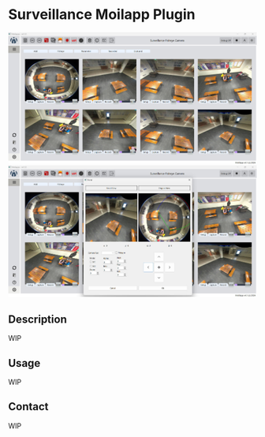 # Surveillance Moilapp Plugin

![](resources/sample1.jpg)
![](resources/sample2.jpg)

## Description

WIP

## Usage

WIP

## Contact

WIP